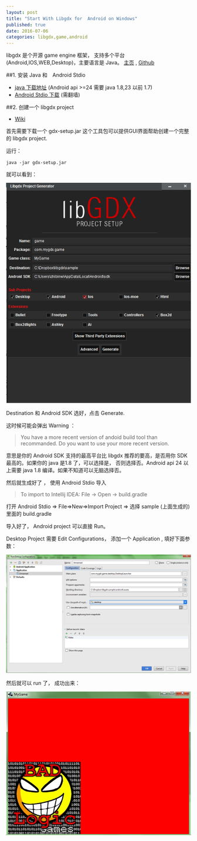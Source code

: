 ```yaml
--- 
layout: post
title: "Start With Libgdx for  Android on Windows"
published: true
date: 2016-07-06
categories: libgdx,game,android
---
```


libgdx 是个开源 game engine 框架， 支持多个平台(Android,IOS,WEB,Desktop)，主要语言是 Java。 [主页][libgdx] , [Github][libgdx-github]

##1. 安装 Java 和　Android Stdio

- [java 下载地址][java-download] (Android api >=24 需要 java 1.8,23 以前 1.7)
- [Android Stdio 下载][android-stdio-download] (需翻墙) 

##2. 创建一个 libgdx project 

- [Wiki][create-libgdx-project]

首先需要下载一个 gdx-setup.jar 这个工具包可以提供GUI界面帮助创建一个完整的 libgdx project.

运行：

    java -jar gdx-setup.jar 

就可以看到：

![gdx-setup](https://raw.githubusercontent.com/androidzhibinw/androidzhibinw.github.io/master/images/2016-07-06/gdx-setup.png)


Destination 和 Android SDK 选好，点击 Generate.

这时候可能会弹出 Warning ：

> You have a more recent version of andoid build tool than recommanded. Do you want to use your more recent version. 

意思是你的 Android SDK 支持的最高平台比 libgdx 推荐的要高，是否用你 SDK 最高的。如果你的 java 是1.8 了，可以选择是， 否则选择否。Android api 24 以上需要 java 1.8 编译。如果不知道可以无脑选择否。

然后就生成好了 ， 使用 Android Stdio 导入 

> To import to Intellij IDEA: File -> Open -> build.gradle

打开 Android Stdio => File=>New=>Import Project => 选择 sample (上面生成的) 里面的 build.gradle 

导入好了， Android project 可以直接 Run。

Desktop Project 需要 Edit Configurations， 添加一个 Application , 填好下面参数： 

![gdx-setup](https://raw.githubusercontent.com/androidzhibinw/androidzhibinw.github.io/master/images/2016-07-06/add-configuration.png)

然后就可以 run 了， 成功出来： 

![gdx-setup](https://raw.githubusercontent.com/androidzhibinw/androidzhibinw.github.io/master/images/2016-07-06/success.png)



[libgdx]:https://libgdx.badlogicgames.com
[libgdx-github]:https://github.com/libgdx/libgdx
[java-download]:http://www.oracle.com/technetwork/java/javase/downloads/index.html
[android-stdio-download]:https://developer.android.com/studio/index.html?gclid=Cj0KEQjwte27BRCM6vjIidHvnKQBEiQAC4MzrZl8T_5ohKht6iz0xGcHfPUMurj7umhbRCObCJUMeyIaAhGV8P8HAQ
[create-libgdx-project]:https://github.com/libgdx/libgdx/wiki/Project-Setup-Gradle
